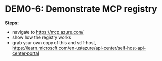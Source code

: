 # DEMO-6: Demonstrate MCP registry

**Steps:**

- navigate to <https://mcp.azure.com/>
- show how the registry works
- grab your own copy of this and self-host, <https://learn.microsoft.com/en-us/azure/api-center/self-host-api-center-portal>
